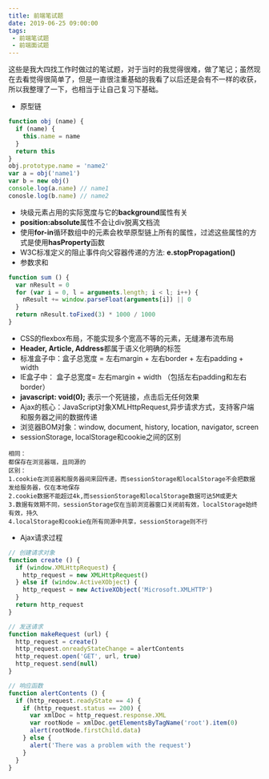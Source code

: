 ```yaml
---
title: 前端笔试题
date: 2019-06-25 09:00:00
tags:
 - 前端笔试题
 - 前端面试题
---
```


这些是我大四找工作时做过的笔试题，对于当时的我觉得很难，做了笔记；虽然现在去看觉得很简单了，但是一直很注重基础的我看了以后还是会有不一样的收获，所以我整理了一下，也相当于让自己复习下基础。

<!-- more --> 

- 原型链
```js
function obj (name) {
  if (name) {
    this.name = name
  }
  return this
}
obj.prototype.name = 'name2'
var a = obj('name1')
var b = new obj()
console.log(a.name) // name1
conosle.log(b.name) // name2
```

- 块级元素占用的实际宽度与它的**background**属性有关
- **position:absolute**属性不会让div脱离文档流
- 使用**for-in**循环数组中的元素会枚举原型链上所有的属性，过滤这些属性的方式是使用**hasProperty**函数
- W3C标准定义的阻止事件向父容器传递的方法: **e.stopPropagation()**
- 参数求和
```js
function sum () {
  var nResult = 0
  for (var i = 0, l = arguments.length; i < l; i++) {
    nResult += window.parseFloat(arguments[i]) || 0
  }
  return nResult.toFixed(3) * 1000 / 1000
}
```
- CSS的flexbox布局，不能实现多个宽高不等的元素，无缝瀑布流布局
- **Header, Article, Address**都属于语义化明确的标签
- 标准盒子中：盒子总宽度 = 左右margin + 左右border + 左右padding + width
- IE盒子中： 盒子总宽度= 左右margin + width （包括左右padding和左右border）
- **javascript: void(0);** 表示一个死链接，点击后无任何效果
- Ajax的核心：JavaScript对象XMLHttpRequest,异步请求方式，支持客户端和服务器之间的数据传递
- 浏览器BOM对象：window, document, history, location, navigator, screen
- sessionStorage, localStorage和cookie之间的区别
```
相同：
都保存在浏览器端，且同源的
区别：
1.cookie在浏览器和服务器间来回传递，而sessionStorage和localStorage不会把数据发给服务器，仅在本地保存
2.cookie数据不能超过4k,而sessionStorage和localStorage数据可达5M或更大
3.数据有效期不同，sessionStorage仅在当前浏览器窗口关闭前有效，localStorage始终有效，持久
4.localStorage和cookie在所有同源中共享，sessionStorage则不行
```

- Ajax请求过程
```js
// 创建请求对象
function create () {
  if (window.XMLHttpRequest) {
    http_request = new XMLHttpRequest()
  } else if (window.ActiveXObject) {
    http_request = new ActiveXObject('Microsoft.XMLHTTP')
  }
  return http_request
}

// 发送请求
function makeRequest (url) {
  http_request = create()
  http_request.onreadyStateChange = alertContents
  http_request.open('GET', url, true)
  http_request.send(null)
}

// 响应函数
function alertContents () {
  if (http_request.readyState == 4) {
    if (http_request.status == 200) {
      var xmlDoc = http_request.response.XML
      var rootNode = xmlDoc.getElementsByTagName('root').item(0)
      alert(rootNode.firstChild.data)
    } else {
      alert('There was a problem with the request')
    }
  }
}
```
